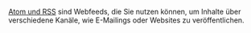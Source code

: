 [Atom und RSS](./rss-or-atom-feed.md)
sind Webfeeds, die Sie nutzen können, um Inhalte über verschiedene
Kanäle, wie E-Mailings oder Websites zu veröffentlichen.
